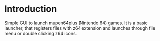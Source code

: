 Introduction
============
Simple GUI to launch mupen64plus (Nintendo 64) games. It is a basic launcher, that registers files with z64 extension and launches through file menu or double clicking z64 icons.
